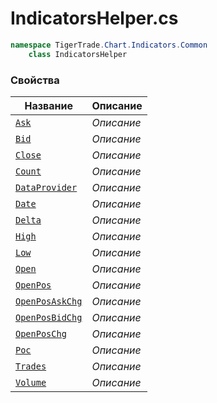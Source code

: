 
# IndicatorsHelper.cs
```csharp
namespace TigerTrade.Chart.Indicators.Common  
    class IndicatorsHelper
```

### Свойства
| Название | Описание |
| --- | --- |
| [`Ask`](./Свойства/Ask.md) | *Описание* |
| [`Bid`](./Свойства/Bid.md) | *Описание* |
| [`Close`](./Свойства/Close.md) | *Описание* |
| [`Count`](./Свойства/Count.md) | *Описание* |
| [`DataProvider`](./Свойства/DataProvider.md) | *Описание* |
| [`Date`](./Свойства/Date.md) | *Описание* |
| [`Delta`](./Свойства/Delta.md) | *Описание* |
| [`High`](./Свойства/High.md) | *Описание* |
| [`Low`](./Свойства/Low.md) | *Описание* |
| [`Open`](./Свойства/Open.md) | *Описание* |
| [`OpenPos`](./Свойства/OpenPos.md) | *Описание* |
| [`OpenPosAskChg`](./Свойства/OpenPosAskChg.md) | *Описание* |
| [`OpenPosBidChg`](./Свойства/OpenPosBidChg.md) | *Описание* |
| [`OpenPosChg`](./Свойства/OpenPosChg.md) | *Описание* |
| [`Poc`](./Свойства/Poc.md) | *Описание* |
| [`Trades`](./Свойства/Trades.md) | *Описание* |
| [`Volume`](./Свойства/Volume.md) | *Описание* |
